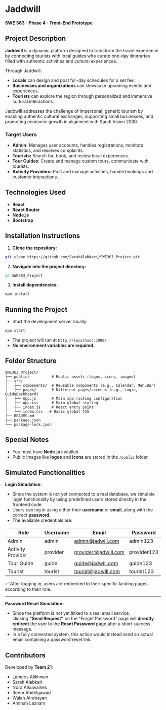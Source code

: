 # Jaddwill

**SWE 363 - Phase 4 - Front-End Prototype**

## Project Description

**Jaddwill** is a dynamic platform designed to transform the travel experience by connecting tourists with local guides who curate one-day itineraries filled with authentic activities and cultural experiences.

Through Jaddwill:
- **Locals** can design and post full-day schedules for a set fee.
- **Businesses and organizations** can showcase upcoming events and experiences.
- **Tourists** can explore the region through personalized and immersive cultural interactions.

Jaddwill addresses the challenge of impersonal, generic tourism by enabling authentic cultural exchanges, supporting small businesses, and promoting economic growth in alignment with Saudi Vision 2030.

### Target Users
- **Admin:** Manages user accounts, handles registrations, monitors statistics, and resolves complaints.
- **Tourists:** Search for, book, and review local experiences.
- **Tour Guides:** Create and manage custom tours, communicate with tourists.
- **Activity Providers:** Post and manage activities, handle bookings and customer interactions.

## Technologies Used
- **React**
- **React Router**
- **Node.js**
- **Bootstrap**

## Installation Instructions

1. **Clone the repository:**
```bash
git clone https://github.com/SarahAlabkari/SWE363_Project.git
```

2. **Navigate into the project directory:**
```bash
cd SWE363_Project
```

3. **Install dependencies:**
```bash
npm install
```

## Running the Project

- Start the development server locally:
```bash
npm start
```

- The project will run at `http://localhost:3000/`
- **No environment variables are required.**

## Folder Structure

```
SWE363_Project/
├── public/          # Public assets (logos, icons, images)
├── src/
│   ├── components/  # Reusable components (e.g., Calendar, MenuBar)
│   ├── pages/       # Different pages/screens (e.g., Login, GuideDashboard)
│   ├── App.js       # Main app routing configuration
│   ├── App.css      # Main global styling
│   ├── index.js     # React entry point
│   └── index.css   # Basic global CSS
├── README.md
├── package.json
└── package-lock.json
```

## Special Notes

- You must have **Node.js** installed.
- Public images like **logos** and **icons** are stored in the `/public` folder.

## Simulated Functionalities

**Login Simulation:**
- Since the system is not yet connected to a real database, we simulate login functionality by using predefined users stored directly in the frontend code.
- Users can log in using either their **username** or **email**, along with the correct **password**.
- The available credentials are:

| Role                  | Username     | Email                  | Password       |
|------------------------|--------------|------------------------|----------------|
| Admin                  | admin        | admin@jadwill.com      | admin123        |
| Activity Provider      | provider     | provider@jadwill.com   | provider123     |
| Tour Guide             | guide        | guide@jadwill.com      | guide123        |
| Tourist                | tourist      | tourist@jadwill.com    | tourist123      |

✅ After logging in, users are redirected to their specific landing pages according to their role.

---

**Password Reset Simulation:**
- Since the platform is not yet linked to a real email service,  
clicking **"Send Request"** on the "Forget Password" page will **directly redirect** the user to the **Reset Password** page after a short success message.
- In a fully connected system, this action would instead send an actual email containing a password reset link.

## Contributors

Developed by **Team 21**:
- Lamees Alikhwan
- Sarah Alabkari
- Nora Alkuwaihes
- Reem Abdelgawad
- Walah Alrobayan
- Aminah Laznam

